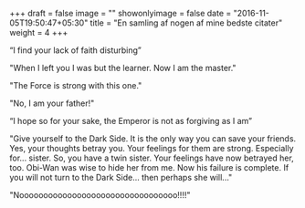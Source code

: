 +++
draft = false
image = ""
showonlyimage = false
date = "2016-11-05T19:50:47+05:30"
title = "En samling af nogen af mine bedste citater"
weight = 4
+++

“I find your lack of faith disturbing”

"When I left you I was but the learner. Now I am the master."

"The Force is strong with this one."

"No, I am your father!"
<!--more-->

“I hope so for your sake, the Emperor is not as forgiving as I am” 

> 
"Give yourself to the Dark Side. It is the only way you can save your friends. Yes, your thoughts betray you. Your feelings for them are strong. Especially for... sister. So, you have a twin sister. 
Your feelings have now betrayed her, too. Obi-Wan was wise to hide her from me. Now his failure is complete. If you will not turn to the Dark Side... then perhaps she will..."


"Nooooooooooooooooooooooooooooooooo!!!!"